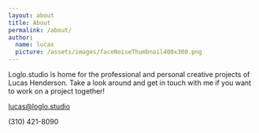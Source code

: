```yaml
---
layout: about
title: About
permalink: /about/
author:
  name: lucas
  picture: /assets/images/faceNoiseThumbnail400x300.png
---
```


Loglo.studio is home for the professional and personal creative projects of Lucas Henderson. Take a look around and get in touch with me if you want to work on a project together!

lucas@loglo.studio

(310) 421-8090
